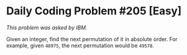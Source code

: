 # Daily Coding Problem #205 [Easy]

_This problem was asked by IBM._

Given an integer, find the next permutation of it in absolute order. For example, given `48975`, the next permutation would be `49578`.